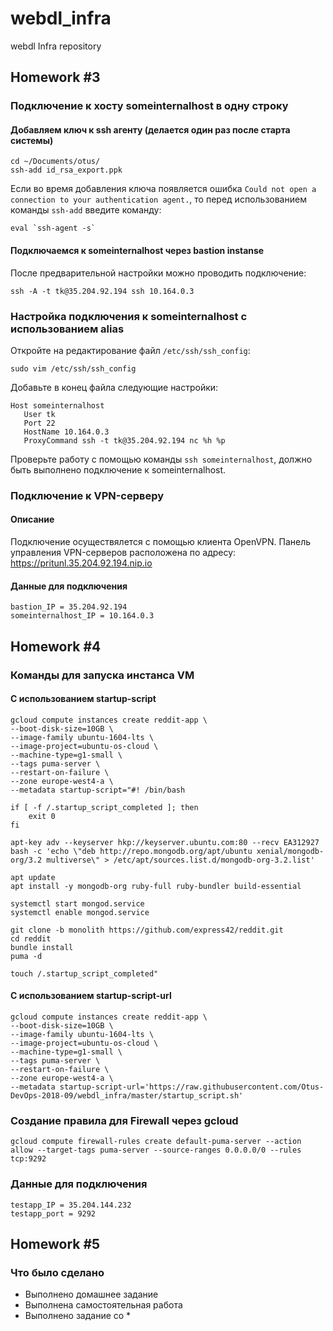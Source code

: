 # webdl_infra
webdl Infra repository

## Homework #3
### Подключение к хосту someinternalhost в одну строку
#### Добавляем ключ к ssh агенту (делается один раз после старта системы)
```
cd ~/Documents/otus/
ssh-add id_rsa_export.ppk
```
Если во время добавления ключа появляется ошибка `Could not open a connection to your authentication agent.`, то перед использованием команды `ssh-add` введите команду:
```
eval `ssh-agent -s`
```

#### Подключаемся к someinternalhost через bastion instanse
После предварительной настройки можно проводить подключение:
```
ssh -A -t tk@35.204.92.194 ssh 10.164.0.3
```

### Настройка подключения к someinternalhost с использованием alias
Откройте на редактирование файл `/etc/ssh/ssh_config`:
```
sudo vim /etc/ssh/ssh_config
```
Добавьте в конец файла следующие настройки:
```
Host someinternalhost
   User tk
   Port 22
   HostName 10.164.0.3
   ProxyCommand ssh -t tk@35.204.92.194 nc %h %p
```
Проверьте работу с помощью команды `ssh someinternalhost`, должно быть выполнено подключение к someinternalhost.

### Подключение к VPN-серверу
#### Описание
Подключение осуществялется с помощью клиента OpenVPN. Панель управления VPN-серверов расположена по адресу: https://pritunl.35.204.92.194.nip.io

#### Данные для подключения
```
bastion_IP = 35.204.92.194
someinternalhost_IP = 10.164.0.3
```
## Homework #4
### Команды для запуска инстанса VM
#### С использованием startup-script
```
gcloud compute instances create reddit-app \
--boot-disk-size=10GB \
--image-family ubuntu-1604-lts \
--image-project=ubuntu-os-cloud \
--machine-type=g1-small \
--tags puma-server \
--restart-on-failure \
--zone europe-west4-a \
--metadata startup-script="#! /bin/bash

if [ -f /.startup_script_completed ]; then
    exit 0
fi

apt-key adv --keyserver hkp://keyserver.ubuntu.com:80 --recv EA312927
bash -c 'echo \"deb http://repo.mongodb.org/apt/ubuntu xenial/mongodb-org/3.2 multiverse\" > /etc/apt/sources.list.d/mongodb-org-3.2.list'

apt update
apt install -y mongodb-org ruby-full ruby-bundler build-essential

systemctl start mongod.service
systemctl enable mongod.service

git clone -b monolith https://github.com/express42/reddit.git
cd reddit
bundle install
puma -d

touch /.startup_script_completed"
```
#### С использованием startup-script-url
```
gcloud compute instances create reddit-app \
--boot-disk-size=10GB \
--image-family ubuntu-1604-lts \
--image-project=ubuntu-os-cloud \
--machine-type=g1-small \
--tags puma-server \
--restart-on-failure \
--zone europe-west4-a \
--metadata startup-script-url='https://raw.githubusercontent.com/Otus-DevOps-2018-09/webdl_infra/master/startup_script.sh'
```
### Создание правила для Firewall через gcloud
```
gcloud compute firewall-rules create default-puma-server --action allow --target-tags puma-server --source-ranges 0.0.0.0/0 --rules tcp:9292
```
### Данные для подключения
```
testapp_IP = 35.204.144.232
testapp_port = 9292
```

## Homework #5
### Что было сделано
* Выполнено домашнее задание
* Выполнена самостоятельная работа
* Выполнено задание со *

